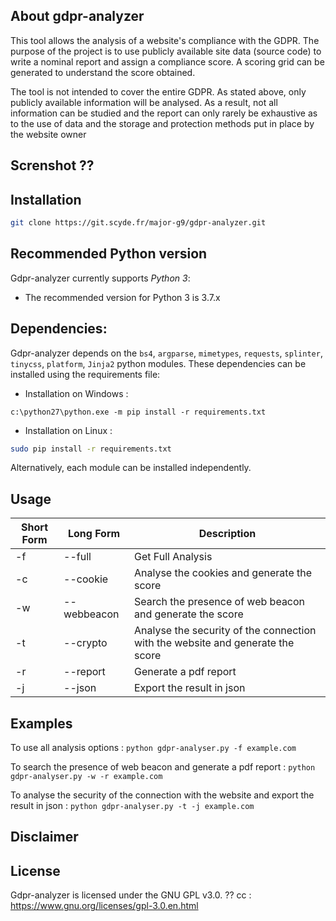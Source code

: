 
## About gdpr-analyzer
This tool allows the analysis of a website's compliance with the GDPR.
The purpose of the project is to use publicly available site data (source code) to write a nominal report and assign a compliance score. A scoring grid can be generated to understand the score obtained.

The tool is not intended to cover the entire GDPR. As stated above, only publicly available information will be analysed. As a result, not all information can be studied and the report can only rarely be exhaustive as to the use of data and the storage and protection methods put in place by the website owner
## Screnshot ??

## Installation
```bash
git clone https://git.scyde.fr/major-g9/gdpr-analyzer.git
```
## Recommended Python version
Gdpr-analyzer currently supports *Python 3*:
* The recommended version for Python 3 is 3.7.x

## Dependencies:
Gdpr-analyzer depends on the ```bs4```, ```argparse```, ```mimetypes```, ```requests```, ```splinter```, ```tinycss```, ```platform```, ```Jinja2``` python modules.
These dependencies can be installed using the requirements file:
* Installation on Windows :
```
c:\python27\python.exe -m pip install -r requirements.txt
```
* Installation on Linux :
```bash
sudo pip install -r requirements.txt
```

Alternatively, each module can be installed independently.
## Usage

Short Form    | Long Form     | Description
------------- | ------------- |-------------
-f            | --full        | Get Full Analysis
-c            | --cookie      | Analyse the cookies and generate the score
-w            | --webbeacon   | Search the presence of web beacon and generate the score
-t            | --crypto      | Analyse the security of the connection with the website and generate the score
-r            | --report      | Generate a pdf report
-j            | --json        | Export the result in json

## Examples
To use all analysis options :
`python gdpr-analyser.py -f example.com`

To search the presence of web beacon and generate a pdf report :
`python gdpr-analyser.py -w -r example.com`

To analyse the security of the connection with the website and export the result in json :
`python gdpr-analyser.py -t -j example.com`

## Disclaimer

## License
Gdpr-analyzer is licensed under the GNU GPL v3.0. ??
cc : https://www.gnu.org/licenses/gpl-3.0.en.html
